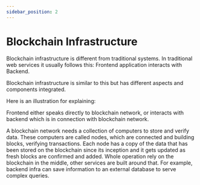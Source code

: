 ```yaml
---
sidebar_position: 2
---
```


# Blockchain Infrastructure

Blockchain infrastructure is different from traditional systems.
In traditional web services it usually follows this: Frontend application interacts with Backend.

Blockchain infrastructure is similar to this but has different aspects and components integrated.

Here is an illustration for explaining:

Frontend either speaks directly to blockchain network,
or interacts with backend which is in connection with blockchain network.

A blockchain network needs a collection of computers to store and verify data. These computers are called nodes, which are connected and building blocks, verifying transactions. Each node has a copy of the data that has been stored on the blockchain since its inception and it gets updated as fresh blocks are confirmed and added.
Whole operation rely on the blockchain in the middle, other services are built around that.
For example, backend infra can save information to an external database to serve complex queries.
